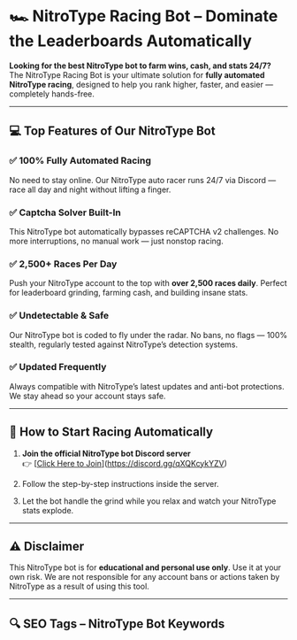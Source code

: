 # 🏎️ NitroType Racing Bot – Dominate the Leaderboards Automatically

**Looking for the best NitroType bot to farm wins, cash, and stats 24/7?**  
The NitroType Racing Bot is your ultimate solution for **fully automated NitroType racing**, designed to help you rank higher, faster, and easier — completely hands-free.

---

## 💻 Top Features of Our NitroType Bot

### ✅ 100% Fully Automated Racing  
No need to stay online. Our NitroType auto racer runs 24/7 via Discord — race all day and night without lifting a finger.

### ✅ Captcha Solver Built-In  
This NitroType bot automatically bypasses reCAPTCHA v2 challenges. No more interruptions, no manual work — just nonstop racing.

### ✅ 2,500+ Races Per Day  
Push your NitroType account to the top with **over 2,500 races daily**. Perfect for leaderboard grinding, farming cash, and building insane stats.

### ✅ Undetectable & Safe  
Our NitroType bot is coded to fly under the radar. No bans, no flags — 100% stealth, regularly tested against NitroType’s detection systems.

### ✅ Updated Frequently  
Always compatible with NitroType’s latest updates and anti-bot protections. We stay ahead so your account stays safe.

---

## 🚀 How to Start Racing Automatically

1. **Join the official NitroType bot Discord server**  
👉 [[Click Here to Join](#)](https://discord.gg/qXQKcykYZV)

2. Follow the step-by-step instructions inside the server.

3. Let the bot handle the grind while you relax and watch your NitroType stats explode.

---

## ⚠️ Disclaimer  
This NitroType bot is for **educational and personal use only**. Use it at your own risk. We are not responsible for any account bans or actions taken by NitroType as a result of using this tool.

---

## 🔍 SEO Tags – NitroType Bot Keywords  
